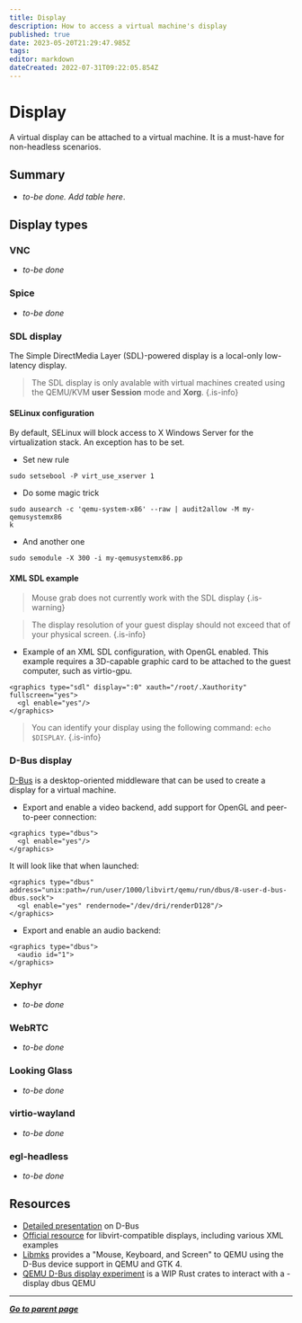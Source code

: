 ```yaml
---
title: Display
description: How to access a virtual machine's display
published: true
date: 2023-05-20T21:29:47.985Z
tags: 
editor: markdown
dateCreated: 2022-07-31T09:22:05.854Z
---
```


# Display

A virtual display can be attached to a virtual machine. It is a must-have for non-headless scenarios.

## Summary

* *to-be done. Add table here*.

## Display types

### VNC

* *to-be done*

### Spice

* *to-be done*

### SDL display

The Simple DirectMedia Layer (SDL)-powered display is a local-only low-latency display. 

> The SDL display is only avalable with virtual machines created using the QEMU/KVM **user Session** mode and **Xorg**.
{.is-info}

#### SELinux configuration

By default, SELinux will block access to X Windows Server for the virtualization stack. An exception has to be set.

* Set new rule

```
sudo setsebool -P virt_use_xserver 1
```

* Do some magic trick 

```
sudo ausearch -c 'qemu-system-x86' --raw | audit2allow -M my-qemusystemx86
k
```

* And another one

```
sudo semodule -X 300 -i my-qemusystemx86.pp
```

#### XML SDL example

> Mouse grab does not currently work with the SDL display
{.is-warning}

> The display resolution of your guest display should not exceed that of your physical screen.
{.is-info}

* Example of an XML SDL configuration, with OpenGL enabled. This example requires a 3D-capable graphic card to be attached to the guest computer, such as virtio-gpu.

```
<graphics type="sdl" display=":0" xauth="/root/.Xauthority" fullscreen="yes">
  <gl enable="yes"/>
</graphics>
```

> You can identify your display using the following command: `echo $DISPLAY`.
{.is-info}

### D-Bus display

[D-Bus](https://www.freedesktop.org/wiki/Software/dbus/) is a desktop-oriented middleware that can be used to create a display for a virtual machine.  

* Export and enable a video backend, add support for OpenGL and peer-to-peer connection:

```
<graphics type="dbus">
  <gl enable="yes"/>
</graphics>
```

It will look like that when launched: 

```
<graphics type="dbus" address="unix:path=/run/user/1000/libvirt/qemu/run/dbus/8-user-d-bus-dbus.sock">
  <gl enable="yes" rendernode="/dev/dri/renderD128"/>
</graphics>
```
* Export and enable an audio backend:

```
<graphics type="dbus">
  <audio id="1">
</graphics>
``` 

### Xephyr

* *to-be done*

### WebRTC

* *to-be done*

### Looking Glass

* *to-be done*

### virtio-wayland

* *to-be done*

### egl-headless

* *to-be done*

## Resources

* [Detailed presentation](https://bootlin.com/pub/conferences/2016/meetup/dbus/josserand-dbus-meetup.pdf) on D-Bus
* [Official resource](https://libvirt.org/formatdomain.html#graphical-framebuffers) for libvirt-compatible displays, including various XML examples
* [Libmks](https://gitlab.gnome.org/chergert/libmks) provides a "Mouse, Keyboard, and Screen" to QEMU using the D-Bus device support in QEMU and GTK 4. 
* [QEMU D-Bus display experiment](https://gitlab.com/marcandre.lureau/qemu-display/) is a WIP Rust crates to interact with a -display dbus QEMU

---

*[**Go to parent page**](https://wiki.phyllo.me/)*